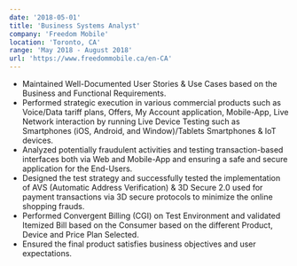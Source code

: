 ```yaml
---
date: '2018-05-01'
title: 'Business Systems Analyst'
company: 'Freedom Mobile'
location: 'Toronto, CA'
range: 'May 2018 - August 2018'
url: 'https://www.freedommobile.ca/en-CA'
---
```


- Maintained Well-Documented User Stories & Use Cases based on the Business and Functional Requirements.
- Performed strategic execution in various commercial products such as Voice/Data tariff plans, Offers, My Account application, Mobile-App, Live Network interaction by running Live Device Testing such as Smartphones (iOS, Android, and Window)/Tablets Smartphones & IoT devices.
- Analyzed potentially fraudulent activities and testing transaction-based interfaces both via Web and Mobile-App and ensuring a safe and secure application for the End-Users.
- Designed the test strategy and successfully tested the implementation of AVS (Automatic Address Verification) & 3D Secure 2.0 used for payment transactions via 3D secure protocols to minimize the online shopping frauds.
- Performed Convergent Billing (CGI) on Test Environment and validated Itemized Bill based on the Consumer based on the different Product, Device and Price Plan Selected.
- Ensured the final product satisfies business objectives and user expectations.
